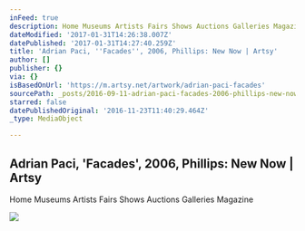 ```yaml
---
inFeed: true
description: Home Museums Artists Fairs Shows Auctions Galleries Magazine
dateModified: '2017-01-31T14:26:38.007Z'
datePublished: '2017-01-31T14:27:40.259Z'
title: 'Adrian Paci, ''Facades'', 2006, Phillips: New Now | Artsy'
author: []
publisher: {}
via: {}
isBasedOnUrl: 'https://m.artsy.net/artwork/adrian-paci-facades'
sourcePath: _posts/2016-09-11-adrian-paci-facades-2006-phillips-new-now-or-artsy.md
starred: false
datePublishedOriginal: '2016-11-23T11:40:29.464Z'
_type: MediaObject

---
```

<article style=""><h1>Adrian Paci, 'Facades', 2006, Phillips: New Now | Artsy</h1><p>Home Museums Artists Fairs Shows Auctions Galleries Magazine</p><img src="https://d32dm0rphc51dk.cloudfront.net/VzkWIthScb2Q4iJzEtwm2g/large.jpg" /></article>